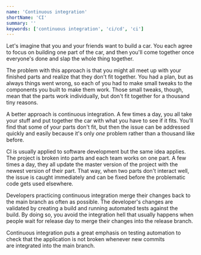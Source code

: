 ```yaml
---
name: 'Continuous integration'
shortName: 'CI'
summary: ''
keywords: ['continuous integration', 'ci/cd', 'ci']
---
```


Let's imagine that you and your friends want to build a car. You each agree to focus on building one part of the car, and then you'll come together once everyone's done and slap the whole thing together.

The problem with this approach is that you might all meet up with your finished parts and realize that they don't fit together. You had a plan, but as always things went wrong, so each of you had to make small tweaks to the components you built to make them work. Those small tweaks, though, mean that the parts work individually, but don't fit together for a thousand tiny reasons.

A better approach is continuous integration. A few times a day, you all take your stuff and put together the car with what you have to see if it fits. You'll find that some of your parts don't fit, but then the issue can be addressed quickly and easily because it's only *one* problem rather than a thousand like before.

CI is usually applied to software development but the same idea applies. The project is broken into parts and each team works on one part. A few times a day, they all update the master version of the project with the newest version of their part. That way, when two parts don't interact well, the issue is caught immediately and can be fixed before the problematic code gets used elsewhere.

Developers practicing continuous integration merge their changes back to the main branch as often as possible. The developer's changes are validated by creating a build and running automated tests against the build. By doing so, you avoid the integration hell that usually happens when people wait for release day to merge their changes into the release branch.

Continuous integration puts a great emphasis on testing automation to check that the application is not broken whenever new commits are integrated into the main branch.
